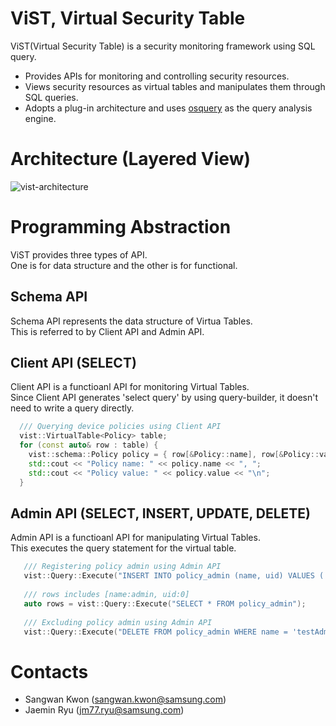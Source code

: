 # ViST, Virtual Security Table
ViST(Virtual Security Table) is a security monitoring framework using SQL query.
- Provides APIs for monitoring and controlling security resources.
- Views security resources as virtual tables and manipulates them through SQL queries.
- Adopts a plug-in architecture and uses [osquery](https://osquery.io/) as the query analysis engine.

# Architecture (Layered View)
![vist-architecture](https://github.sec.samsung.net/storage/user/692/files/82d63880-fa6c-11e9-91d2-af36faed1869)

# Programming Abstraction
ViST provides three types of API.  
One is for data structure and the other is for functional.

## Schema API
Schema API represents the data structure of Virtua Tables.  
This is referred to by Client API and Admin API.

## Client API (SELECT)
Client API is a functioanl API for monitoring Virtual Tables.  
Since Client API generates 'select query' by using query-builder, it doesn't need to write a query directly.

```cpp
  /// Querying device policies using Client API
  vist::VirtualTable<Policy> table;
  for (const auto& row : table) {
    vist::schema::Policy policy = { row[&Policy::name], row[&Policy::value] };
    std::cout << "Policy name: " << policy.name << ", ";
    std::cout << "Policy value: " << policy.value << "\n";
  }
```

## Admin API (SELECT, INSERT, UPDATE, DELETE)
Admin API is a functioanl API for manipulating Virtual Tables.  
This executes the query statement for the virtual table.
```cpp
   /// Registering policy admin using Admin API
   vist::Query::Execute("INSERT INTO policy_admin (name, uid) VALUES ('admin', 0)");
   
   /// rows includes [name:admin, uid:0]
   auto rows = vist::Query::Execute("SELECT * FROM policy_admin");
   
   /// Excluding policy admin using Admin API
   vist::Query::Execute("DELETE FROM policy_admin WHERE name = 'testAdmin' AND uid = 1");
```

# Contacts
- Sangwan Kwon (sangwan.kwon@samsung.com)
- Jaemin Ryu (jm77.ryu@samsung.com)
